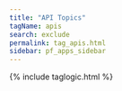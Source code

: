 ```yaml
---
title: "API Topics"
tagName: apis
search: exclude
permalink: tag_apis.html
sidebar: pf_apps_sidebar
---
```

{% include taglogic.html %}